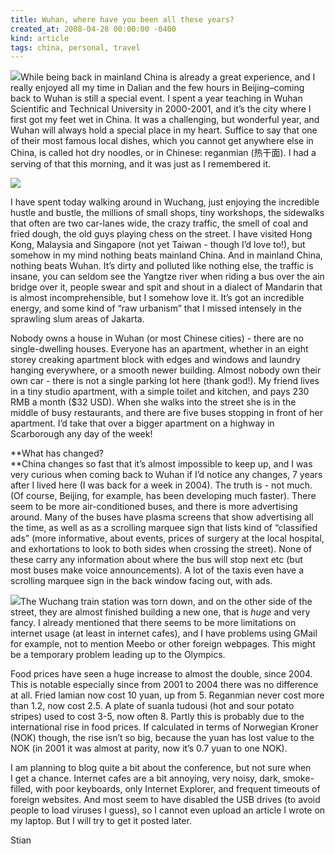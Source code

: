 ```yaml
---
title: Wuhan, where have you been all these years?
created_at: 2008-04-28 00:00:00 -0400
kind: article
tags: china, personal, travel
---
```


![](http://english.cri.cn/mmsource/images/2006/11/24/reganmian.jpg)While
being back in mainland China is already a great experience, and I really
enjoyed all my time in Dalian and the few hours in Beijing–coming back
to Wuhan is still a special event. I spent a year teaching in Wuhan
Scientific and Technical University in 2000-2001, and it’s the city
where I first got my feet wet in China. It was a challenging, but
wonderful year, and Wuhan will always hold a special place in my heart.
Suffice to say that one of their most famous local dishes, which you
cannot get anywhere else in China, is called hot dry noodles, or in
Chinese: reganmian (热干面). I had a serving of that this morning, and
it was just as I remembered it.

![](http://image2.sina.com.cn/book/zzw/nzt/hjt/space/big/10191809.jpg)

I have spent today walking around in Wuchang, just enjoying the
incredible hustle and bustle, the millions of small shops, tiny
workshops, the sidewalks that often are two car-lanes wide, the crazy
traffic, the smell of coal and fried dough, the old guys playing chess
on the street. I have visited Hong Kong, Malaysia and Singapore (not yet
Taiwan - though I’d love to!), but somehow in my mind nothing beats
mainland China. And in mainland China, nothing beats Wuhan. It’s dirty
and polluted like nothing else, the traffic is insane, you can seldom
see the Yangtze river when riding a bus over the ain bridge over it,
people swear and spit and shout in a dialect of Mandarin that is almost
incomprehensible, but I somehow love it. It’s got an incredible energy,
and some kind of “raw urbanism” that I missed intensely in the sprawling
slum areas of Jakarta.

Nobody owns a house in Wuhan (or most Chinese cities) - there are no
single-dwelling houses. Everyone has an apartment, whether in an eight
storey creaking apartment block with edges and windows and laundry
hanging everywhere, or a smooth newer building. Almost nobody own their
own car - there is not a single parking lot here (thank god!). My friend
lives in a tiny studio apartment, with a simple toilet and kitchen, and
pays 230 RMB a month (\$32 USD). When she walks into the street she is
in the middle of busy restaurants, and there are five buses stopping in
front of her apartment. I’d take that over a bigger apartment on a
highway in Scarborough any day of the week!

**What has changed?\
**China changes so fast that it’s almost impossible to keep up, and I
was very curious when coming back to Wuhan if I’d notice any changes, 7
years after I lived here (I was back for a week in 2004). The truth is -
not much. (Of course, Beijing, for example, has been developing much
faster). There seem to be more air-conditioned buses, and there is more
advertising around. Many of the buses have plasma screens that show
advertising all the time, as well as as a scrolling marquee sign that
lists kind of “classified ads” (more informative, about events, prices
of surgery at the local hospital, and exhortations to look to both sides
when crossing the street). None of these carry any information about
where the bus will stop next etc (but most buses make voice
announcements). A lot of the taxis even have a scrolling marquee sign in
the back window facing out, with ads.

![](http://www.wh-china.com/whxw/200711/W020071128315118065466.bmp)The
Wuchang train station was torn down, and on the other side of the
street, they are almost finished building a new one, that is *huge* and
very fancy. I already mentioned that there seems to be more limitations
on internet usage (at least in internet cafes), and I have problems
using GMail for example, not to mention Meebo or other foreign webpages.
This might be a temporary problem leading up to the Olympics.

Food prices have seen a huge increase to almost the double, since 2004.
This is notable especially since from 2001 to 2004 there was no
difference at all. Fried lamian now cost 10 yuan, up from 5. Reganmian
never cost more than 1.2, now cost 2.5. A plate of suanla tudousi (hot
and sour potato stripes) used to cost 3-5, now often 8. Partly this is
probably due to the international rise in food prices. If calculated in
terms of Norwegian Kroner (NOK) though, the rise isn’t so big, because
the yuan has lost value to the NOK (in 2001 it was almost at parity, now
it’s 0.7 yuan to one NOK).

I am planning to blog quite a bit about the conference, but not sure
when I get a chance. Internet cafes are a bit annoying, very
noisy, dark, smoke-filled, with poor keyboards, only Internet Explorer,
and frequent timeouts of foreign websites. And most seem to have
disabled the USB drives (to avoid people to load viruses I guess), so I
cannot even upload an article I wrote on my laptop. But I will try to
get it posted later.

Stian
